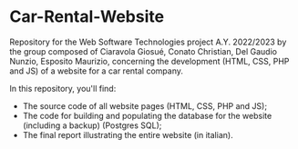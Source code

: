 # Car-Rental-Website

Repository for the Web Software Technologies project A.Y. 2022/2023 by the group composed of Ciaravola Giosué, Conato Christian, Del Gaudio Nunzio, Esposito Maurizio, concerning the development (HTML, CSS, PHP and JS) of a website for a car rental company.

In this repository, you'll find:
- The source code of all website pages (HTML, CSS, PHP and JS);
- The code for building and populating the database for the website (including a backup) (Postgres SQL);
- The final report illustrating the entire website (in italian).
